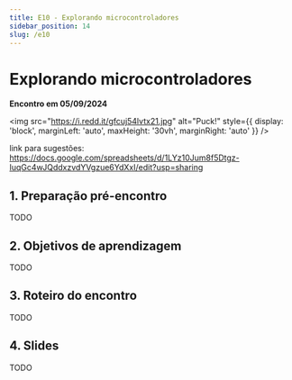 ```yaml
---
title: E10 - Explorando microcontroladores
sidebar_position: 14
slug: /e10
---
```


# Explorando microcontroladores

**Encontro em 05/09/2024**

<img 
  src="https://i.redd.it/gfcuj54lvtx21.jpg"
  alt="Puck!"
  style={{ 
    display: 'block',
    marginLeft: 'auto',
    maxHeight: '30vh',
    marginRight: 'auto'
  }} 
/>
<br/>

link para sugestões: https://docs.google.com/spreadsheets/d/1LYz10Jum8f5Dtgz-IuqGc4wJQddxzvdYVgzue6YdXxI/edit?usp=sharing


## 1. Preparação pré-encontro

TODO

## 2. Objetivos de aprendizagem

TODO

## 3. Roteiro do encontro

TODO

## 4. Slides

TODO

